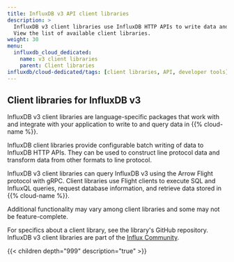 ```yaml
---
title: InfluxDB v3 API client libraries
description: >
  InfluxDB v3 client libraries use InfluxDB HTTP APIs to write data and use [Flight SQL clients](/influxdb/cloud-dedicated/reference/client-libraries/flight-sql) to query data stored in an InfluxDB Cloud Dedicated database.
  View the list of available client libraries.
weight: 30
menu:
  influxdb_cloud_dedicated:
    name: v3 client libraries
    parent: Client libraries
influxdb/cloud-dedicated/tags: [client libraries, API, developer tools]
---
```


## Client libraries for InfluxDB v3

InfluxDB v3 client libraries are language-specific packages that work with
and integrate with your application to write to and query data in {{% cloud-name %}}.

InfluxDB client libraries provide configurable batch writing of data to InfluxDB HTTP APIs.
They can be used to construct line protocol data and transform data from other formats
to line protocol.

InfluxDB v3 client libraries can query InfluxDB v3 using the Arrow Flight protocol with gRPC.
Client libraries use Flight clients to execute SQL and InfluxQL queries, request
database information, and retrieve data stored in {{% cloud-name %}}.

Additional functionality may vary among client libraries and some may not be feature-complete.

For specifics about a client library, see the library's GitHub repository.
InfluxDB v3 client libraries are part of the [Influx Community](https://github.com/InfluxCommunity).

{{< children depth="999" description="true" >}}
